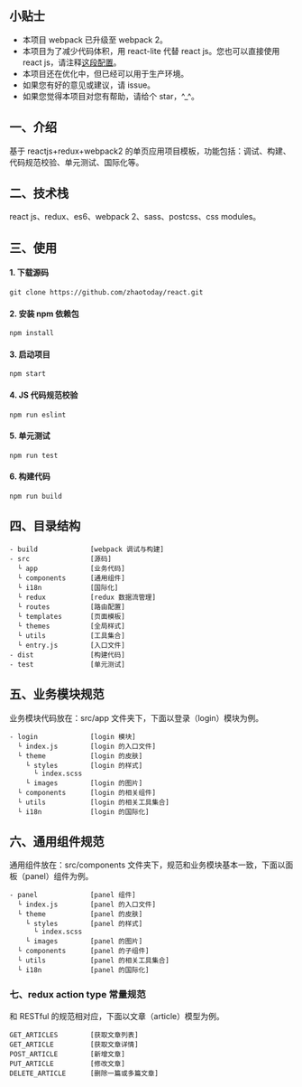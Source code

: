 ## 小贴士
- 本项目 webpack 已升级至 webpack 2。
- 本项目为了减少代码体积，用 react-lite 代替 react js。您也可以直接使用 react js，请注释[这段配置](https://github.com/zhaotoday/react/blob/master/build/utils/base.config.js#L106)。
- 本项目还在优化中，但已经可以用于生产环境。
- 如果您有好的意见或建议，请 issue。
- 如果您觉得本项目对您有帮助，请给个 star，^_^。

## 一、介绍
基于 reactjs+redux+webpack2 的单页应用项目模板，功能包括：调试、构建、代码规范校验、单元测试、国际化等。

## 二、技术栈
react js、redux、es6、webpack 2、sass、postcss、css modules。

## 三、使用
#### 1. 下载源码
```
git clone https://github.com/zhaotoday/react.git
```
#### 2. 安装 npm 依赖包
```
npm install
```
#### 3. 启动项目
```
npm start
```
#### 4. JS 代码规范校验
```
npm run eslint
```
#### 5. 单元测试
```
npm run test
```
#### 6. 构建代码
```
npm run build
```

## 四、目录结构
```
- build             [webpack 调试与构建]
- src               [源码]
  └ app             [业务代码]
  └ components      [通用组件]
  └ i18n            [国际化]
  └ redux           [redux 数据流管理]
  └ routes          [路由配置]
  └ templates       [页面模板]
  └ themes          [全局样式]
  └ utils           [工具集合]
  └ entry.js        [入口文件]
- dist              [构建代码]
- test              [单元测试]
```

## 五、业务模块规范
业务模块代码放在：src/app 文件夹下，下面以登录（login）模块为例。

```
- login             [login 模块]
  └ index.js        [login 的入口文件]
  └ theme           [login 的皮肤]
    └ styles        [login 的样式]
      └ index.scss
    └ images        [login 的图片]
  └ components      [login 的相关组件]
  └ utils           [login 的相关工具集合]
  └ i18n            [login 的国际化]
```
## 六、通用组件规范
通用组件放在：src/components 文件夹下，规范和业务模块基本一致，下面以面板（panel）组件为例。
```
- panel             [panel 组件]
  └ index.js        [panel 的入口文件]
  └ theme           [panel 的皮肤]
    └ styles        [panel 的样式]
      └ index.scss
    └ images        [panel 的图片]
  └ components      [panel 的子组件]
  └ utils           [panel 的相关工具集合]
  └ i18n            [panel 的国际化]  
```
### 七、redux action type 常量规范
和 RESTful 的规范相对应，下面以文章（article）模型为例。
```
GET_ARTICLES        [获取文章列表]
GET_ARTICLE         [获取文章详情]
POST_ARTICLE        [新增文章]
PUT_ARTICLE         [修改文章]
DELETE_ARTICLE      [删除一篇或多篇文章]
```
